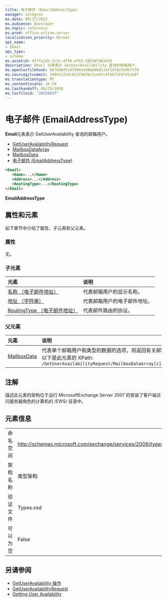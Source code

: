 ```yaml
---
title: 电子邮件 (EmailAddressType)
manager: sethgros
ms.date: 09/17/2015
ms.audience: Developer
ms.topic: reference
ms.prod: office-online-server
localization_priority: Normal
api_name:
- Email
api_type:
- schema
ms.assetid: dfffa1d5-2c3c-4f56-af63-5853df462e58
description: Email 元素表示 GetUserAvailability 查询的邮箱用户。
ms.openlocfilehash: 0e7848d7c4f5001ed86b06d11af1d7623b4bf1f0
ms.sourcegitcommit: 34041125dc8c5f993b21cebfc4f8b72f0fd2cb6f
ms.translationtype: MT
ms.contentlocale: zh-CN
ms.lasthandoff: 06/25/2018
ms.locfileid: "19754037"
---
```

# <a name="email-emailaddresstype"></a>电子邮件 (EmailAddressType)

**Email**元素表示 GetUserAvailability 查询的邮箱用户。 
  
- [GetUserAvailabilityRequest](getuseravailabilityrequest.md)  
- [MailboxDataArray](mailboxdataarray.md) 
- [MailboxData](mailboxdata.md) 
- [电子邮件 (EmailAddressType)](email-emailaddresstype.md)
  
```xml
<Email>
   <Name>...</Name>
   <Address>...</Address>
   <RoutingType>...</RoutingType>
</Email>
```

 **EmailAddressType**
## <a name="attributes-and-elements"></a>属性和元素

如下章节中介绍了属性、子元素和父元素。
  
### <a name="attributes"></a>属性

无。
  
### <a name="child-elements"></a>子元素

|**元素**|**说明**|
|:-----|:-----|
|[名称 （电子邮件地址）](name-emailaddress.md) <br/> |代表邮箱用户的显示名称。  <br/> |
|[地址 （字符串）](address-string.md) <br/> |代表邮箱用户的电子邮件地址。  <br/> |
|[RoutingType （电子邮件地址）](routingtype-emailaddress.md) <br/> |代表邮件路由的协议。  <br/> |
   
### <a name="parent-elements"></a>父元素

|**元素**|**说明**|
|:-----|:-----|
|[MailboxData](mailboxdata.md) <br/> |代表单个邮箱用户和类型的数据的选项，将返回有关邮箱用户。  <br/> 以下是此元素的 XPath:  <br/>  `/GetUserAvailabilityRequest/MailboxDataArray[i]/MailboxData` <br/> |
   
## <a name="remarks"></a>注解

描述此元素的架构位于运行 MicrosoftExchange Server 2007 的安装了客户端访问服务器角色的计算机的 /EWS/ 目录中。
  
## <a name="element-information"></a>元素信息

|||
|:-----|:-----|
|命名空间  <br/> |http://schemas.microsoft.com/exchange/services/2006/types  <br/> |
|架构名称  <br/> |类型架构  <br/> |
|验证文件  <br/> |Types.xsd  <br/> |
|可以为空  <br/> |False  <br/> |
   
## <a name="see-also"></a>另请参阅

- [GetUserAvailability 操作](getuseravailability-operation.md)  
- [GetUserAvailabilityRequest](getuseravailabilityrequest.md)
- [Getting User Availability](http://msdn.microsoft.com/library/d4133fcb-9b0f-4e6b-aadf-a389da83516a%28Office.15%29.aspx)

